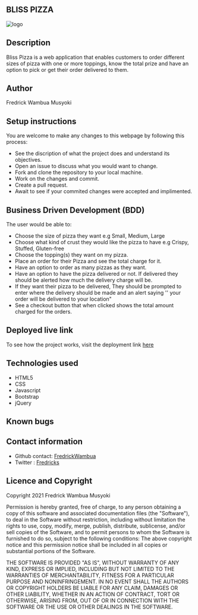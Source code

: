 ## BLISS PIZZA
![logo]()
## Description
Bliss Pizza is a web application that enables customers to order different sizes of pizza with one or more toppings, know the total prize and have an option to pick or get their order delivered to them.
## Author
Fredrick Wambua Musyoki
## Setup instructions
You are welcome to make any changes to this webpage by following this process:
- See the discription of what the project does and understand its objectives.
- Open an issue to discuss what you would want to change.
- Fork and clone the repository to your local machine.
- Work on the changes and commit.
- Create a pull request.
- Await to see if your commited changes were accepted and implimented.
## Business Driven Development (BDD)
The user would be able to:
- Choose the size of pizza they want e.g Small, Medium, Large
- Choose what kind of crust they would like the pizza to have e.g Crispy, Stuffed, Gluten-free
- Choose the topping(s) they want on my pizza.
- Place an order for their Pizza and see the total charge for it.
- Have an option to order as many pizzas as they want.
- Have an option to have the pizza delivered or not.  If delivered they should be alerted how much the delivery charge will be.
- If they want their pizza to be delivered, They should be prompted to enter where the delivery should be made and an alert saying '' your order will be delivered to your location"
- See a checkout button that when clicked shows the total amount charged for the orders.
## Deployed live link
To see how the project works, visit the deployment link [here](https://fredrickwambua.github.io/blisspizza/)
## Technologies used
- HTML5
- CSS
- Javascript
- Bootstrap
- jQuery
## Known bugs
<!-- no bugs -->
## Contact information
- Github contact: [FredrickWambua](https://github.com/FredrickWambua)
- Twitter : [Fredricks](https://twitter.com/Fredricks_dataG)
## Licence and Copyright
Copyright 2021 Fredrick Wambua Musyoki

Permission is hereby granted, free of charge, to any person obtaining a copy of this software and associated documentation files (the "Software"), to deal in the Software without restriction, including without limitation the rights to use, copy, modify, merge, publish, distribute, sublicense, and/or sell copies of the Software, and to permit persons to whom the Software is furnished to do so, subject to the following conditions:
The above copyright notice and this permission notice shall be included in all copies or substantial portions of the Software.

THE SOFTWARE IS PROVIDED "AS IS", WITHOUT WARRANTY OF ANY KIND, EXPRESS OR IMPLIED, INCLUDING BUT NOT LIMITED TO THE WARRANTIES OF MERCHANTABILITY, FITNESS FOR A PARTICULAR PURPOSE AND NONINFRINGEMENT. IN NO EVENT SHALL THE AUTHORS OR COPYRIGHT HOLDERS BE LIABLE FOR ANY CLAIM, DAMAGES OR OTHER LIABILITY, WHETHER IN AN ACTION OF CONTRACT, TORT OR OTHERWISE, ARISING FROM, OUT OF OR IN CONNECTION WITH THE SOFTWARE OR THE USE OR OTHER DEALINGS IN THE SOFTWARE.